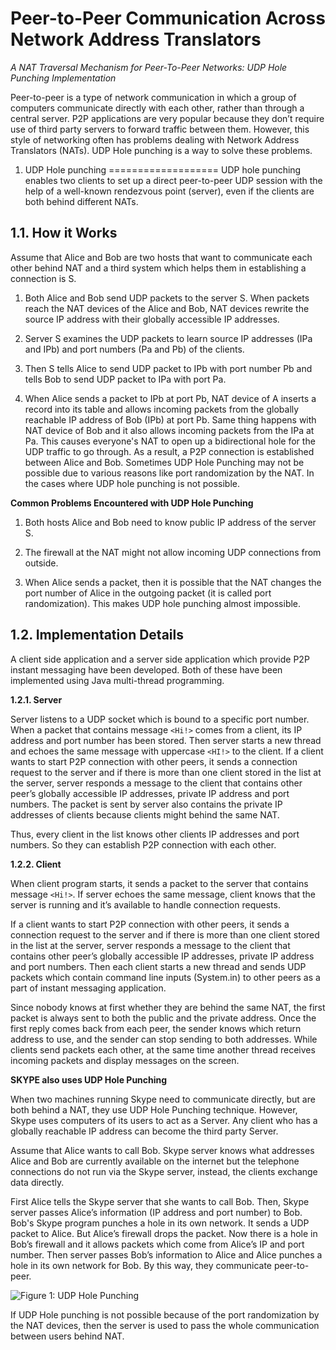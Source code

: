 Peer-to-Peer Communication Across Network Address Translators
============================================
*A NAT Traversal Mechanism for Peer-To-Peer Networks: UDP Hole Punching Implementation*

Peer-to-peer is a type of network communication in which a group of computers communicate directly with each other, rather than through a central server. P2P applications are very popular because they don’t require use of third party servers to forward traffic between them. However, this style of networking often has problems dealing with Network Address Translators (NATs). UDP Hole punching is a way to solve these problems.

1. UDP Hole punching
===================
UDP hole punching enables two clients to set up a direct peer-to-peer UDP session with the help of a well-known rendezvous point (server), even if the clients are both behind different NATs.

1.1. How it Works
-------------------------

Assume that Alice and Bob are two hosts that want to communicate each other behind NAT and a third system which helps them in establishing a connection is S.

1. Both Alice and Bob send UDP packets to the server S. When packets reach the NAT devices of the Alice and Bob, NAT devices rewrite the source IP address with their globally accessible IP addresses.

2. Server S examines the UDP packets to learn source IP addresses (IPa and IPb) and port numbers (Pa and Pb) of the clients.

3. Then S tells Alice to send UDP packet to IPb with port number Pb and tells Bob to send UDP packet to IPa with port Pa.

4. When Alice sends a packet to IPb at port Pb, NAT device of A inserts a record into its table and allows incoming packets from the globally reachable IP address of Bob (IPb) at port Pb. Same thing happens with NAT device of Bob and it also allows incoming packets from the IPa at Pa. This causes everyone's NAT to open up a bidirectional hole for the UDP traffic to go through. As a result, a P2P connection is established between Alice and Bob. Sometimes UDP Hole Punching may not be possible due to various reasons like port randomization by the NAT. In the cases where UDP hole punching is not possible.

**Common Problems Encountered with UDP Hole Punching**

1. Both hosts Alice and Bob need to know public IP address of the server S.

2. The firewall at the NAT might not allow incoming UDP connections from outside.

3. When Alice sends a packet, then it is possible that the NAT changes the port number of Alice in the outgoing packet (it is called port randomization). This makes UDP hole punching almost impossible.

1.2. Implementation Details
----------------------------------------

A client side application and a server side application which provide P2P instant messaging have been developed. Both of these have been implemented using Java multi-thread programming.

**1.2.1. Server**

Server listens to a UDP socket which is bound to a specific port number. When a packet that contains message `<Hi!>` comes from a client, its IP address and port number has been stored. Then server starts a new thread and echoes the same message with uppercase `<HI!>` to the client. If a client wants to start P2P connection with other peers, it sends a connection request to the server and if there is more than one client stored in the list at the server, server responds a message to the client that contains other peer’s globally accessible IP addresses, private IP address and port numbers. The packet is sent by server also contains the private IP addresses of clients because clients might behind the same NAT.

Thus, every client in the list knows other clients IP addresses and port numbers. So they can establish P2P connection with each other.

**1.2.2. Client**

When client program starts, it sends a packet to the server that contains message `<Hi!>`. If server echoes the same message, client knows that the server is running and it’s available to handle connection requests.

If a client wants to start P2P connection with other peers, it sends a connection request to the server and if there is more than one client stored in the list at the server, server responds a message to the client that contains other peer’s globally accessible IP addresses, private IP address and port numbers. Then each client starts a new thread and sends UDP packets which contain command line inputs (System.in) to other peers as a part of instant messaging application.

Since nobody knows at first whether they are behind the same NAT, the first packet is always sent to both the public and the private address. Once the first reply comes back from each peer, the sender knows which return address to use, and the sender can stop sending to both addresses. While clients send packets each other, at the same time another thread receives incoming packets and display messages on the screen.

**SKYPE also uses UDP Hole Punching**

When two machines running Skype need to communicate directly, but are both behind a NAT, they use UDP Hole Punching technique. However, Skype uses computers of its users to act as a Server. Any client who has a globally reachable IP address can become the third party Server. 

Assume that Alice wants to call Bob. Skype server knows what addresses Alice and Bob are currently available on the internet but the telephone connections do not run via the Skype server, instead, the clients exchange data directly.

First Alice tells the Skype server that she wants to call Bob. Then, Skype server passes Alice’s information (IP address and port number) to Bob. Bob's Skype program punches a hole in its own network. It sends a UDP packet to Alice. But Alice’s firewall drops the packet. Now there is a hole in Bob’s firewall and it allows packets which come from Alice’s IP and port number. Then server passes Bob’s information to Alice and Alice punches a hole in its own network for Bob. By this way, they communicate peer-to-peer.

![Figure 1: UDP Hole Punching](https://i.imgsafe.org/278b5ac6c7.png)

If UDP Hole punching is not possible because of the port randomization by the NAT devices, then the server is used to pass the whole communication between users behind NAT.
